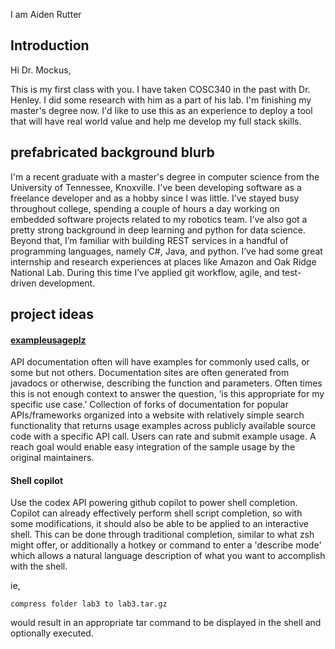 I am Aiden Rutter

## Introduction
Hi Dr. Mockus,

This is my first class with you. I have taken COSC340 in the past with Dr. Henley. 
I did some research with him as a part of his lab. I'm finishing my master's degree now.
I'd like to use this as an experience to deploy a tool that will have real world value and
help me develop my full stack skills.

## prefabricated background blurb
I'm a recent graduate with a master's degree in computer science from the University of Tennessee, Knoxville. I've been developing software as a freelance developer and as a hobby since I was little. I’ve stayed busy throughout college, spending a couple of hours a day working on embedded software projects related to my robotics team. I’ve also got a pretty strong background in deep learning and python for data science. Beyond that, I’m familiar with building REST services in a handful of programming languages, namely C#, Java, and python. I’ve had some great internship and research experiences at places like Amazon and Oak Ridge National Lab. During this time I’ve applied git workflow, agile, and test-driven development.  

## project ideas

#### [exampleusageplz](https://docs.google.com/document/d/1utiYCWXXnBmnuhHA6W15NQ8-wsFMnInxnJf7OyHbfCM/edit?usp=sharing)

API documentation often will have examples for commonly used calls, or some but not others. Documentation sites are often generated from javadocs or otherwise, describing the function and parameters. Often times this is not enough context to answer the question, ‘is this appropriate for my specific use case.’
Collection of forks of documentation for popular APIs/frameworks organized into a website with relatively simple search functionality that returns usage examples across publicly available source code with a specific API call. Users can rate and submit example usage. A reach goal would enable easy integration of the sample usage by the original maintainers.

#### **Shell copilot**

Use the codex API powering github copilot to power shell completion. Copilot can already effectively perform shell script completion, so with some modifications, it should also be able to be applied to an interactive shell. This can be done through traditional completion, similar to what zsh might offer, or additionally a hotkey or command to enter a 'describe mode' which allows a natural language description of what you want to accomplish with the shell.

ie, 

`compress folder lab3 to lab3.tar.gz`

would result in an appropriate tar command to be displayed in the shell and optionally executed.
